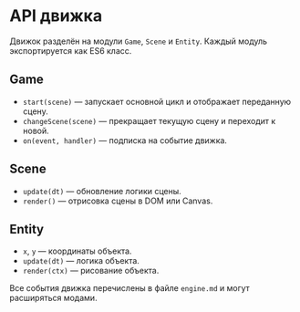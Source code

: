 # API движка

Движок разделён на модули `Game`, `Scene` и `Entity`. Каждый модуль экспортируется как ES6 класс.

## Game
- `start(scene)` — запускает основной цикл и отображает переданную сцену.
- `changeScene(scene)` — прекращает текущую сцену и переходит к новой.
- `on(event, handler)` — подписка на событие движка.

## Scene
- `update(dt)` — обновление логики сцены.
- `render()` — отрисовка сцены в DOM или Canvas.

## Entity
- `x`, `y` — координаты объекта.
- `update(dt)` — логика объекта.
- `render(ctx)` — рисование объекта.

Все события движка перечислены в файле `engine.md` и могут расширяться модами.
